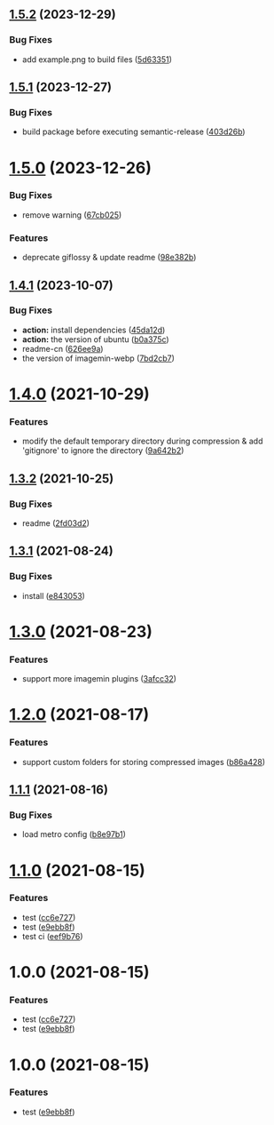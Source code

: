 ## [1.5.2](https://github.com/iChengbo/react-native-imagemin-asset-plugin/compare/v1.5.1...v1.5.2) (2023-12-29)


### Bug Fixes

* add example.png to build files ([5d63351](https://github.com/iChengbo/react-native-imagemin-asset-plugin/commit/5d63351ec2843820b49ba6ee55884a9f3b332874))

## [1.5.1](https://github.com/iChengbo/react-native-imagemin-asset-plugin/compare/v1.5.0...v1.5.1) (2023-12-27)


### Bug Fixes

* build package before executing semantic-release ([403d26b](https://github.com/iChengbo/react-native-imagemin-asset-plugin/commit/403d26b862bd695c30219eb926dd21264ed68b9b))

# [1.5.0](https://github.com/iChengbo/react-native-imagemin-asset-plugin/compare/v1.4.1...v1.5.0) (2023-12-26)


### Bug Fixes

* remove warning ([67cb025](https://github.com/iChengbo/react-native-imagemin-asset-plugin/commit/67cb025891d6f899ef52facb81280cfe430262a8))


### Features

* deprecate giflossy & update readme ([98e382b](https://github.com/iChengbo/react-native-imagemin-asset-plugin/commit/98e382b9ca17be7da45f7c74819753dc6284e2fe))

## [1.4.1](https://github.com/iChengbo/react-native-imagemin-asset-plugin/compare/v1.4.0...v1.4.1) (2023-10-07)


### Bug Fixes

* **action:** install dependencies ([45da12d](https://github.com/iChengbo/react-native-imagemin-asset-plugin/commit/45da12defe439524f4b388ab2a6f89b8efe7de19))
* **action:** the version of ubuntu ([b0a375c](https://github.com/iChengbo/react-native-imagemin-asset-plugin/commit/b0a375cb8ff99a614d495e48ee8499400fcbc267))
* readme-cn ([626ee9a](https://github.com/iChengbo/react-native-imagemin-asset-plugin/commit/626ee9a6f0c6c91be475f3ce954389351a846b40))
* the version of imagemin-webp ([7bd2cb7](https://github.com/iChengbo/react-native-imagemin-asset-plugin/commit/7bd2cb70aebdb9e7ab96fd2df2ae9a9fd99cf6a4))

# [1.4.0](https://github.com/iChengbo/react-native-imagemin-asset-plugin/compare/v1.3.2...v1.4.0) (2021-10-29)


### Features

* modify the default temporary directory during compression & add 'gitignore' to ignore the directory ([9a642b2](https://github.com/iChengbo/react-native-imagemin-asset-plugin/commit/9a642b2c595f194a2ff82392961dc64ae61028a3))

## [1.3.2](https://github.com/iChengbo/react-native-imagemin-asset-plugin/compare/v1.3.1...v1.3.2) (2021-10-25)


### Bug Fixes

* readme ([2fd03d2](https://github.com/iChengbo/react-native-imagemin-asset-plugin/commit/2fd03d2143712fb2b018c9be15655a59085471c6))

## [1.3.1](https://github.com/iChengbo/react-native-imagemin-asset-plugin/compare/v1.3.0...v1.3.1) (2021-08-24)


### Bug Fixes

* install ([e843053](https://github.com/iChengbo/react-native-imagemin-asset-plugin/commit/e843053c9176fed5ffbec3c374f2cf4eb70f24f4))

# [1.3.0](https://github.com/iChengbo/react-native-imagemin-asset-plugin/compare/v1.2.0...v1.3.0) (2021-08-23)


### Features

* support more imagemin plugins ([3afcc32](https://github.com/iChengbo/react-native-imagemin-asset-plugin/commit/3afcc3216e780d9908f6d1ef3c162dfde2c49bfa))

# [1.2.0](https://github.com/iChengbo/react-native-imagemin-asset-plugin/compare/v1.1.1...v1.2.0) (2021-08-17)


### Features

* support custom folders for storing compressed images ([b86a428](https://github.com/iChengbo/react-native-imagemin-asset-plugin/commit/b86a428725dfc3b358be0a104e342ba7a2157c9c))

## [1.1.1](https://github.com/iChengbo/react-native-imagemin-asset-plugin/compare/v1.1.0...v1.1.1) (2021-08-16)


### Bug Fixes

* load metro config ([b8e97b1](https://github.com/iChengbo/react-native-imagemin-asset-plugin/commit/b8e97b1cf51e4b49408a334928e65fe7e92d0767))

# [1.1.0](https://github.com/iChengbo/react-native-imagemin-asset-plugin/compare/v1.0.3...v1.1.0) (2021-08-15)


### Features

* test ([cc6e727](https://github.com/iChengbo/react-native-imagemin-asset-plugin/commit/cc6e727070c17b0e37d283956472acca30daada9))
* test ([e9ebb8f](https://github.com/iChengbo/react-native-imagemin-asset-plugin/commit/e9ebb8fd9cc81de3fca95796d299f800888fd417))
* test ci ([eef9b76](https://github.com/iChengbo/react-native-imagemin-asset-plugin/commit/eef9b7640fae27502423aaa71d698066b7edcf51))

# 1.0.0 (2021-08-15)


### Features

* test ([cc6e727](https://github.com/iChengbo/react-native-imagemin-asset-plugin/commit/cc6e727070c17b0e37d283956472acca30daada9))
* test ([e9ebb8f](https://github.com/iChengbo/react-native-imagemin-asset-plugin/commit/e9ebb8fd9cc81de3fca95796d299f800888fd417))

# 1.0.0 (2021-08-15)


### Features

* test ([e9ebb8f](https://github.com/iChengbo/react-native-imagemin-asset-plugin/commit/e9ebb8fd9cc81de3fca95796d299f800888fd417))
